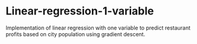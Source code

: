 # Linear-regression-1-variable
Implementation of linear regression with one variable to predict restaurant profits based on city population using gradient descent.
